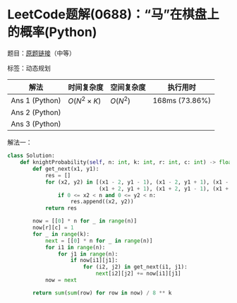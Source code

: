 # LeetCode题解(0688)：“马”在棋盘上的概率(Python)

题目：[原题链接](https://leetcode-cn.com/problems/knight-probability-in-chessboard/)（中等）

标签：动态规划

| 解法           | 时间复杂度 | 空间复杂度 | 执行用时       |
| -------------- | ---------- | ---------- | -------------- |
| Ans 1 (Python) | $O(N^2×K)$ | $O(N^2)$   | 168ms (73.86%) |
| Ans 2 (Python) |            |            |                |
| Ans 3 (Python) |            |            |                |

解法一：

```python
class Solution:
    def knightProbability(self, n: int, k: int, r: int, c: int) -> float:
        def get_next(x1, y1):
            res = []
            for (x2, y2) in [(x1 - 2, y1 - 1), (x1 - 2, y1 + 1), (x1 - 1, y1 + 2), (x1 + 1, y1 + 2),
                             (x1 + 2, y1 + 1), (x1 + 2, y1 - 1), (x1 + 1, y1 - 2), (x1 - 1, y1 - 2)]:
                if 0 <= x2 < n and 0 <= y2 < n:
                    res.append((x2, y2))
            return res

        now = [[0] * n for _ in range(n)]
        now[r][c] = 1
        for _ in range(k):
            next = [[0] * n for _ in range(n)]
            for i1 in range(n):
                for j1 in range(n):
                    if now[i1][j1]:
                        for (i2, j2) in get_next(i1, j1):
                            next[i2][j2] += now[i1][j1]
            now = next

        return sum(sum(row) for row in now) / 8 ** k
```

